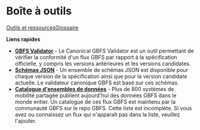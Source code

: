 # Boîte à outils

<div class="landing-page"><a class="button" href="resources">Outils et ressources</a><a class="button" href="glossary">Glossaire</a></div>

<div class="toolbox"><p><strong>Liens rapides</strong></p>
<ul>
<li><a href="https://gbfs-validator.mobilitydata.org/"><strong>GBFS Validator</strong></a> - Le Canonical GBFS Validator est un outil permettant de vérifier la conformité d'un flux GBFS par rapport à la spécification officielle, y compris les versions antérieures et les versions candidates.</li>
<li><a href="https://github.com/MobilityData/gbfs-json-schema"><strong>Schémas JSON</strong></a> - Un ensemble de schémas JSON est disponible pour chaque version de la spécification ainsi que pour la version candidate actuelle. Le validateur canonique GBFS est basé sur ces schémas.</li>
<li><a href="https://github.com/MobilityData/gbfs/blob/master/systems.csv"><strong>Catalogue d'ensembles de données</strong></a> - Plus de 800 systèmes de mobilité partagée publient aujourd'hui des données GBFS dans le monde entier. Un catalogue de ces flux GBFS est maintenu par la communauté GBFS sur le repo GBFS. Cette liste est incomplète. Si vous avez ou connaissez un flux qui n'apparaît pas dans la liste, veuillez l'ajouter.</li>
</ul></div>

<!-- <div data-tf-popover="BCiwESfg" data-tf-button-color="#294774" data-tf-button-text="Launch me" data-tf-iframe-props="title=GBFS Documentation Platform Feedback" data-tf-medium="snippet" style="all:unset;"></div><script src="//embed.typeform.com/next/embed.js"></script> -->
